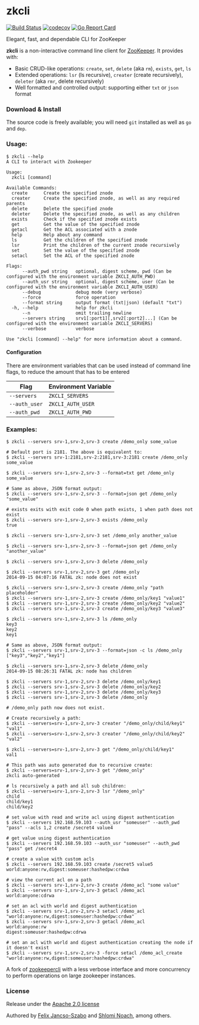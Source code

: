# zkcli

[![Build Status](https://travis-ci.org/szabado/zkcli.svg?branch=master)](https://travis-ci.org/szabado/zkcli)
[![codecov](https://codecov.io/gh/szabado/zkcli/branch/master/graph/badge.svg)](https://codecov.io/gh/szabado/zkcli)
[![Go Report Card](https://goreportcard.com/badge/github.com/szabado/zkcli)](https://goreportcard.com/report/github.com/szabado/zkcli)

Elegant, fast, and dependable CLI for ZooKeeper

**zkcli** is a non-interactive command line client for [ZooKeeper](http://zookeeper.apache.org/). It provides with:

 * Basic CRUD-like operations: `create`, `set`, `delete` (aka `rm`), `exists`, `get`, `ls`
 * Extended operations: `lsr` (ls recursive), `creater` (create recursively), `deleter` (aka `rmr`, delete recursively)
 * Well formatted and controlled output: supporting either `txt` or `json` format

### Download & Install

The source code is freely available; you will need `git` installed as well as `go` and `dep`.

### Usage:
```
$ zkcli --help
A CLI to interact with Zookeeper

Usage:
  zkcli [command]

Available Commands:
  create      Create the specified znode
  creater     Create the specified znode, as well as any required parents
  delete      Delete the specified znode
  deleter     Delete the specified znode, as well as any children
  exists      Check if the specified znode exists
  get         Get the value of the specified znode
  getacl      Get the ACL associated with a znode
  help        Help about any command
  ls          Get the children of the specified znode
  lsr         Print the children of the current znode recursively
  set         Set the value of the specified znode
  setacl      Set the ACL of the specified znode

Flags:
      --auth_pwd string   optional, digest scheme, pwd (Can be configured with the environment variable ZKCLI_AUTH_PWD)
      --auth_usr string   optional, digest scheme, user (Can be configured with the environment variable ZKCLI_AUTH_USER)
      --debug             debug mode (very verbose)
      --force             force operation
      --format string     output format (txt|json) (default "txt")
  -h, --help              help for zkcli
      --n                 omit trailing newline
      --servers string    srv1[:port1][,srv2[:port2]...] (Can be configured with the environment variable ZKCLI_SERVERS)
      --verbose           verbose

Use "zkcli [command] --help" for more information about a command.
```

#### Configuration

There are environment variables that can be used instead of command line flags, to reduce the amount that has to be entered

| Flag        | Environment Variable |
|-------------|----------------------|
| `--servers`   | `ZKCLI_SERVERS`        |
| `--auth_user` | `ZKCLI_AUTH_USER`      |
| `--auth_pwd`  | `ZKCLI_AUTH_PWD`       |

### Examples:

```
$ zkcli --servers srv-1,srv-2,srv-3 create /demo_only some_value

# Default port is 2181. The above is equivalent to:
$ zkcli --servers srv-1:2181,srv-2:2181,srv-3:2181 create /demo_only some_value

$ zkcli --servers srv-1,srv-2,srv-3 --format=txt get /demo_only
some_value

# Same as above, JSON format output:
$ zkcli --servers srv-1,srv-2,srv-3 --format=json get /demo_only
"some_value"

# exists exits with exit code 0 when path exists, 1 when path does not exist 
$ zkcli --servers srv-1,srv-2,srv-3 exists /demo_only
true

$ zkcli --servers srv-1,srv-2,srv-3 set /demo_only another_value

$ zkcli --servers srv-1,srv-2,srv-3 --format=json get /demo_only
"another_value"

$ zkcli --servers srv-1,srv-2,srv-3 delete /demo_only

$ zkcli --servers srv-1,srv-2,srv-3 get /demo_only
2014-09-15 04:07:16 FATAL zk: node does not exist

$ zkcli --servers srv-1,srv-2,srv-3 create /demo_only "path placeholder"
$ zkcli --servers srv-1,srv-2,srv-3 create /demo_only/key1 "value1"
$ zkcli --servers srv-1,srv-2,srv-3 create /demo_only/key2 "value2"
$ zkcli --servers srv-1,srv-2,srv-3 create /demo_only/key3 "value3"

$ zkcli --servers srv-1,srv-2,srv-3 ls /demo_only
key3
key2
key1

# Same as above, JSON format output:
$ zkcli --servers srv-1,srv-2,srv-3 --format=json -c ls /demo_only
["key3","key2","key1"]

$ zkcli --servers srv-1,srv-2,srv-3 delete /demo_only
2014-09-15 08:26:31 FATAL zk: node has children

$ zkcli --servers srv-1,srv-2,srv-3 delete /demo_only/key1
$ zkcli --servers srv-1,srv-2,srv-3 delete /demo_only/key2
$ zkcli --servers srv-1,srv-2,srv-3 delete /demo_only/key3
$ zkcli --servers srv-1,srv-2,srv-3 delete /demo_only

# /demo_only path now does not exist.

# Create recursively a path:
$ zkcli --servers=srv-1,srv-2,srv-3 creater "/demo_only/child/key1" "val1"
$ zkcli --servers=srv-1,srv-2,srv-3 creater "/demo_only/child/key2" "val2"

$ zkcli --servers=srv-1,srv-2,srv-3 get "/demo_only/child/key1"
val1

# This path was auto generated due to recursive create:
$ zkcli --servers=srv-1,srv-2,srv-3 get "/demo_only" 
zkcli auto-generated

# ls recursively a path and all sub children:
$ zkcli --servers=srv-1,srv-2,srv-3 lsr "/demo_only" 
child
child/key1
child/key2

# set value with read and write acl using digest authentication
$ zkcli --servers 192.168.59.103 --auth_usr "someuser" --auth_pwd "pass" --acls 1,2 create /secret4 value4

# get value using digest authentication
$ zkcli --servers 192.168.59.103 --auth_usr "someuser" --auth_pwd "pass" get /secret4

# create a value with custom acls
$ zkcli --servers 192.168.59.103 create /secret5 value5 world:anyone:rw,digest:someuser:hashedpw:crdwa

# view the current acl on a path
$ zkcli --servers srv-1,srv-2,srv-3 create /demo_acl "some value"
$ zkcli --servers srv-1,srv-2,srv-3 getacl /demo_acl
world:anyone:cdrwa

# set an acl with world and digest authentication
$ zkcli --servers srv-1,srv-2,srv-3 setacl /demo_acl "world:anyone:rw,digest:someuser:hashedpw:crdwa"
$ zkcli --servers srv-1,srv-2,srv-3 getacl /demo_acl
world:anyone:rw
digest:someuser:hashedpw:cdrwa

# set an acl with world and digest authentication creating the node if it doesn't exist
$ zkcli --servers srv-1,srv-2,srv-3 -force setacl /demo_acl_create "world:anyone:rw,digest:someuser:hashedpw:crdwa"
```

A fork of [zookeepercli](https://github.com/outbrain/zookeepercli) with a less verbose interface and more concurrency
to perform operations on large zookeeper instances.

### License

Release under the [Apache 2.0 license](https://github.com/szabado/zkcli/blob/master/LICENSE)

Authored by [Felix Jancso-Szabo](https://github.com/szabado) and [Shlomi Noach](https://github.com/shlomi-noach), among others.
 
 
 
 

 

